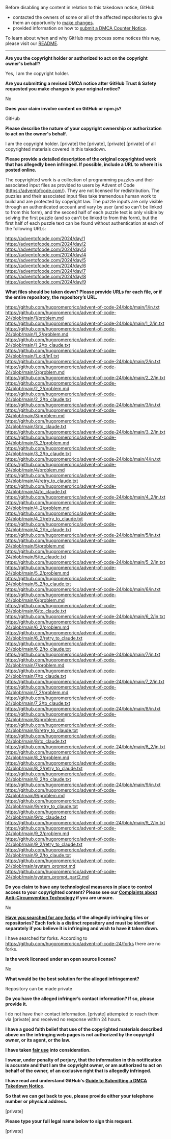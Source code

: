 Before disabling any content in relation to this takedown notice, GitHub
- contacted the owners of some or all of the affected repositories to give them an opportunity to [make changes](https://docs.github.com/en/github/site-policy/dmca-takedown-policy#a-how-does-this-actually-work).
- provided information on how to [submit a DMCA Counter Notice](https://docs.github.com/en/articles/guide-to-submitting-a-dmca-counter-notice).

To learn about when and why GitHub may process some notices this way, please visit our [README](https://github.com/github/dmca/blob/master/README.md#anatomy-of-a-takedown-notice).

---

**Are you the copyright holder or authorized to act on the copyright owner's behalf?**

Yes, I am the copyright holder.

**Are you submitting a revised DMCA notice after GitHub Trust & Safety requested you make changes to your original notice?**

No

**Does your claim involve content on GitHub or npm.js?**

GitHub

**Please describe the nature of your copyright ownership or authorization to act on the owner's behalf.**

I am the copyright holder. [private] the [private], [private] [private] of all copyrighted materials covered in this takedown.

**Please provide a detailed description of the original copyrighted work that has allegedly been infringed. If possible, include a URL to where it is posted online.**

The copyrighted work is a collection of programming puzzles and their associated input files as provided to users by Advent of Code (https://adventofcode.com/). They are not licensed for redistribution. The puzzles and their associated input files take tremendous human work to build and are protected by copyright law. The puzzle inputs are only visible through an authenticated account and vary by user (and so can't be linked to from this form), and the second half of each puzzle text is only visible by solving the first puzzle (and so can't be linked to from this form), but the first half of each puzzle text can be found without authentication at each of the following URLs:

https://adventofcode.com/2024/day/1  
https://adventofcode.com/2024/day/2  
https://adventofcode.com/2024/day/3  
https://adventofcode.com/2024/day/4  
https://adventofcode.com/2024/day/5  
https://adventofcode.com/2024/day/6  
https://adventofcode.com/2024/day/7  
https://adventofcode.com/2024/day/8  
https://adventofcode.com/2024/day/9  

**What files should be taken down? Please provide URLs for each file, or if the entire repository, the repository’s URL.**

https://github.com/hugoromerorico/advent-of-code-24/blob/main/1/in.txt  
https://github.com/hugoromerorico/advent-of-code-24/blob/main/1/problem.md  
https://github.com/hugoromerorico/advent-of-code-24/blob/main/1_2/in.txt  
https://github.com/hugoromerorico/advent-of-code-24/blob/main/1_2/problem.md  
https://github.com/hugoromerorico/advent-of-code-24/blob/main/1_2/to_claude.txt  
https://github.com/hugoromerorico/advent-of-code-24/blob/main/1_old/in1.txt  
https://github.com/hugoromerorico/advent-of-code-24/blob/main/2/in.txt  
https://github.com/hugoromerorico/advent-of-code-24/blob/main/2/problem.md  
https://github.com/hugoromerorico/advent-of-code-24/blob/main/2_2/in.txt  
https://github.com/hugoromerorico/advent-of-code-24/blob/main/2_2/problem.md  
https://github.com/hugoromerorico/advent-of-code-24/blob/main/2_2/to_claude.txt  
https://github.com/hugoromerorico/advent-of-code-24/blob/main/3/in.txt  
https://github.com/hugoromerorico/advent-of-code-24/blob/main/3/problem.md  
https://github.com/hugoromerorico/advent-of-code-24/blob/main/3/to_claude.txt  
https://github.com/hugoromerorico/advent-of-code-24/blob/main/3_2/in.txt  
https://github.com/hugoromerorico/advent-of-code-24/blob/main/3_2/problem.md  
https://github.com/hugoromerorico/advent-of-code-24/blob/main/3_2/to_claude.txt  
https://github.com/hugoromerorico/advent-of-code-24/blob/main/4/in.txt  
https://github.com/hugoromerorico/advent-of-code-24/blob/main/4/problem.md  
https://github.com/hugoromerorico/advent-of-code-24/blob/main/4/retry_to_claude.txt  
https://github.com/hugoromerorico/advent-of-code-24/blob/main/4/to_claude.txt  
https://github.com/hugoromerorico/advent-of-code-24/blob/main/4_2/in.txt  
https://github.com/hugoromerorico/advent-of-code-24/blob/main/4_2/problem.md  
https://github.com/hugoromerorico/advent-of-code-24/blob/main/4_2/retry_to_claude.txt  
https://github.com/hugoromerorico/advent-of-code-24/blob/main/4_2/to_claude.txt  
https://github.com/hugoromerorico/advent-of-code-24/blob/main/5/in.txt  
https://github.com/hugoromerorico/advent-of-code-24/blob/main/5/problem.md  
https://github.com/hugoromerorico/advent-of-code-24/blob/main/5/to_claude.txt  
https://github.com/hugoromerorico/advent-of-code-24/blob/main/5_2/in.txt  
https://github.com/hugoromerorico/advent-of-code-24/blob/main/5_2/problem.md  
https://github.com/hugoromerorico/advent-of-code-24/blob/main/5_2/to_claude.txt  
https://github.com/hugoromerorico/advent-of-code-24/blob/main/6/in.txt  
https://github.com/hugoromerorico/advent-of-code-24/blob/main/6/problem.md  
https://github.com/hugoromerorico/advent-of-code-24/blob/main/6/to_claude.txt  
https://github.com/hugoromerorico/advent-of-code-24/blob/main/6_2/in.txt  
https://github.com/hugoromerorico/advent-of-code-24/blob/main/6_2/problem.md  
https://github.com/hugoromerorico/advent-of-code-24/blob/main/6_2/retry_to_claude.txt  
https://github.com/hugoromerorico/advent-of-code-24/blob/main/6_2/to_claude.txt  
https://github.com/hugoromerorico/advent-of-code-24/blob/main/7/in.txt  
https://github.com/hugoromerorico/advent-of-code-24/blob/main/7/problem.md  
https://github.com/hugoromerorico/advent-of-code-24/blob/main/7/to_claude.txt  
https://github.com/hugoromerorico/advent-of-code-24/blob/main/7_2/in.txt  
https://github.com/hugoromerorico/advent-of-code-24/blob/main/7_2/problem.md  
https://github.com/hugoromerorico/advent-of-code-24/blob/main/7_2/to_claude.txt  
https://github.com/hugoromerorico/advent-of-code-24/blob/main/8/in.txt  
https://github.com/hugoromerorico/advent-of-code-24/blob/main/8/problem.md  
https://github.com/hugoromerorico/advent-of-code-24/blob/main/8/retry_to_claude.txt  
https://github.com/hugoromerorico/advent-of-code-24/blob/main/8/to_claude.txt  
https://github.com/hugoromerorico/advent-of-code-24/blob/main/8_2/in.txt  
https://github.com/hugoromerorico/advent-of-code-24/blob/main/8_2/problem.md  
https://github.com/hugoromerorico/advent-of-code-24/blob/main/8_2/retry_to_claude.txt  
https://github.com/hugoromerorico/advent-of-code-24/blob/main/8_2/to_claude.txt  
https://github.com/hugoromerorico/advent-of-code-24/blob/main/9/in.txt  
https://github.com/hugoromerorico/advent-of-code-24/blob/main/9/problem.md  
https://github.com/hugoromerorico/advent-of-code-24/blob/main/9/retry_to_claude.txt  
https://github.com/hugoromerorico/advent-of-code-24/blob/main/9/to_claude.txt  
https://github.com/hugoromerorico/advent-of-code-24/blob/main/9_2/in.txt  
https://github.com/hugoromerorico/advent-of-code-24/blob/main/9_2/problem.md  
https://github.com/hugoromerorico/advent-of-code-24/blob/main/9_2/retry_to_claude.txt  
https://github.com/hugoromerorico/advent-of-code-24/blob/main/9_2/to_claude.txt  
https://github.com/hugoromerorico/advent-of-code-24/blob/main/system_prompt.md  
https://github.com/hugoromerorico/advent-of-code-24/blob/main/system_prompt_part2.md  

**Do you claim to have any technological measures in place to control access to your copyrighted content? Please see our <a href="https://docs.github.com/articles/guide-to-submitting-a-dmca-takedown-notice#complaints-about-anti-circumvention-technology">Complaints about Anti-Circumvention Technology</a> if you are unsure.**

No

**<a href="https://docs.github.com/articles/dmca-takedown-policy#b-what-about-forks-or-whats-a-fork">Have you searched for any forks</a> of the allegedly infringing files or repositories? Each fork is a distinct repository and must be identified separately if you believe it is infringing and wish to have it taken down.**

I have searched for forks. According to https://github.com/hugoromerorico/advent-of-code-24/forks there are no forks.

**Is the work licensed under an open source license?**

No

**What would be the best solution for the alleged infringement?**

Repository can be made private

**Do you have the alleged infringer’s contact information? If so, please provide it.**

I do not have their contact information. [private] attempted to reach them via [private] and received no response within 24 hours.

**I have a good faith belief that use of the copyrighted materials described above on the infringing web pages is not authorized by the copyright owner, or its agent, or the law.**

**I have taken <a href="https://www.lumendatabase.org/topics/22">fair use</a> into consideration.**

**I swear, under penalty of perjury, that the information in this notification is accurate and that I am the copyright owner, or am authorized to act on behalf of the owner, of an exclusive right that is allegedly infringed.**

**I have read and understand GitHub's <a href="https://docs.github.com/articles/guide-to-submitting-a-dmca-takedown-notice/">Guide to Submitting a DMCA Takedown Notice</a>.**

**So that we can get back to you, please provide either your telephone number or physical address.**

[private]

**Please type your full legal name below to sign this request.**

[private]
